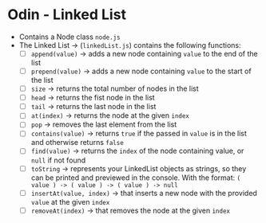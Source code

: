 # Odin - Linked List

- Contains a Node class `node.js`
- The Linked List -> (`linkedList.js`) contains the following functions:
  - [ ] `append(value)` -> adds a new node containing `value` to the end of the list
  - [ ] `prepend(value)` -> adds a new node containing `value` to the start of the list
  - [ ] `size` -> returns the total number of nodes in the list
  - [ ] `head` -> returns the fist node in the list
  - [ ] `tail` -> returns the last node in the list
  - [ ] `at(index)` -> returns the node at the given `index`
  - [ ] `pop` -> removes the last element from the list
  - [ ] `contains(value)` -> returns `true` if the passed in `value` is in the list and otherwise returns `false`
  - [ ] `find(value)` -> returns the `index` of the node containing value, or `null` if not found
  - [ ] `toString` -> represents your LinkedList objects as strings, so they can be printed and previewed in the console. With the format: `( value ) -> ( value ) -> ( value ) -> null`
  - [ ] `insertAt(value, index)` -> that inserts a new node with the provided `value` at the given `index`
  - [ ] `removeAt(index)` -> that removes the node at the given `index`
